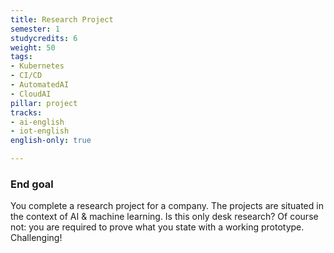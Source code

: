 ```yaml
---
title: Research Project
semester: 1
studycredits: 6
weight: 50
tags:
- Kubernetes
- CI/CD
- AutomatedAI
- CloudAI
pillar: project
tracks:
- ai-english
- iot-english
english-only: true

---
```


### End goal
You complete a research project for a company. The projects are situated in the context of AI & machine learning.  Is this only desk research? Of course not: you are required to prove what you state with a working prototype. Challenging!
